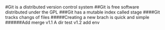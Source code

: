 #Git is a distributed version control system
##Git is free software distributed under the GPL
###Git has a mutable index called stage
####Git tracks changs of files
#####Creating a new brach is quick and simple
######Add merge
v1.1
A dir test
v1.2
add env
